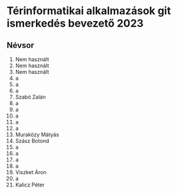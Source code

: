 # Térinformatikai alkalmazások git ismerkedés bevezető 2023
## Névsor
1. Nem használt
2. Nem használt
3. Nem használt
4. a
5. a
6. a
7. Szabó Zalán
8. a
9. a
10. a
11. a
12. a
13. Muraközy Mátyás
14. Szász Botond
15. a
16. a
17. a
18. a
19. Viszket Áron
20. a
21. Kalicz Péter
